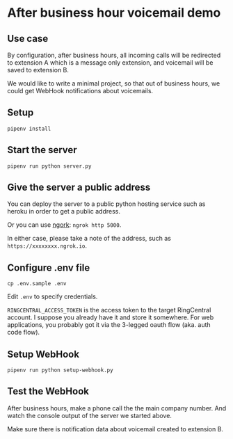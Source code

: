 # After business hour voicemail demo


## Use case

By configuration, after business hours, all incoming calls will be redirected to extension A which is a message only extension, and voicemail will be saved to extension B.

We would like to write a minimal project, so that out of business hours, we could get WebHook notifications about voicemails.


## Setup

```
pipenv install
```


## Start the server

```
pipenv run python server.py
```


## Give the server a public address

You can deploy the server to a public python hosting service such as heroku in order to get a public address.

Or you can use [ngork](https://ngrok.com/): `ngrok http 5000`.

In either case, please take a note of the address, such as `https://xxxxxxxx.ngrok.io`.


## Configure .env file

```
cp .env.sample .env
```

Edit `.env` to specify credentials.

`RINGCENTRAL_ACCESS_TOKEN` is the access token to the target RingCentral account. I suppose you already have it and store it somewhere.
For web applications, you probably got it via the 3-legged oauth flow (aka. auth code flow).


## Setup WebHook

```
pipenv run python setup-webhook.py
```

## Test the WebHook

After business hours, make a phone call the the main company number. And watch the console output of the server we started above.

Make sure there is notification data about voicemail created to extension B.
